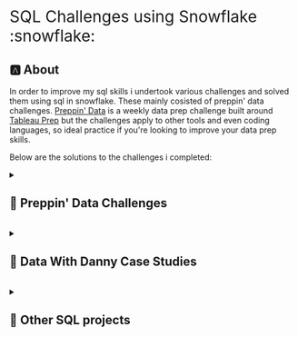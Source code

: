 <h1 style="font-weight:normal">
  SQL Challenges using Snowflake :snowflake:
</h1>

## :a: About 

In order to improve my sql skills i undertook various challenges and solved them using sql in snowflake. These mainly cosisted of preppin' data challenges. [Preppin' Data](https://preppindata.blogspot.com/) is a weekly data prep challenge built around [Tableau Prep](https://www.tableau.com/en-gb/products/prep) but the challenges apply to other tools and even coding languages, so ideal practice if you're looking to improve your data prep skills.

Below are the solutions to the challenges i completed: 

<a id="2023"></a><details>
  <summary><h2>📅&nbsp;Preppin' Data Challenges</h2></summary>

### 2023 &nbsp;&nbsp;&nbsp;&nbsp;&nbsp;&nbsp;&nbsp;&nbsp;&nbsp;&nbsp;&nbsp;&nbsp;&nbsp;&nbsp;&nbsp;&nbsp;&nbsp;&nbsp;&nbsp;&nbsp;<span title="Return to table of contents"><a href="#contents">⬆️</a></span>
|Week|Challenge&nbsp;&nbsp;&nbsp;&nbsp;&nbsp;&nbsp;&nbsp;&nbsp;&nbsp;&nbsp;&nbsp;&nbsp;&nbsp;&nbsp;&nbsp;&nbsp;&nbsp;&nbsp;&nbsp;&nbsp;&nbsp;&nbsp;&nbsp;&nbsp;&nbsp;&nbsp;&nbsp;&nbsp;&nbsp;&nbsp;&nbsp;&nbsp;&nbsp;&nbsp;&nbsp;&nbsp;&nbsp;&nbsp;&nbsp;&nbsp;&nbsp;&nbsp;&nbsp;&nbsp;&nbsp;&nbsp;&nbsp;&nbsp;&nbsp;&nbsp;&nbsp;|Descrip-<br>tion|My<br>Solution|<br>Techniques<br>Used|
|-:|:-----------------------------------------|:-:|:-:|:-:|
|1|The Data Source Bank|[📋](https://preppindata.blogspot.com/2023/01/2023-week-1-data-source-bank.html)|[✅](https://github.com/Shahbaz-Khan-7/SQL-Learning/blob/main/Preppin%20data%20week%201%20challenge)| 1. Splitting strings with SPLIT_PART 2. Case Statements 3. Converting strings to dates|
|2|International Bank Account Numbers|[📋](https://preppindata.blogspot.com/2023/01/2023-week-2-international-bank-account.html)|[✅](https://github.com/Shahbaz-Khan-7/SQL-Learning/blob/main/preppin%20data%20week%202%20challenge)| 1. Removing substrings with REPLACE() 2. Joining tables 3. Combining several columns|
|3|Targets for DSB|[📋](https://preppindata.blogspot.com/2023/01/2023-week-3-targets-for-dsb.html)|[✅](https://github.com/Shahbaz-Khan-7/SQL-Learning/blob/main/preppin%20data%20week%203%20challenge)| 1. Aggregating data and GROUP BY 2. Editing strings with REPLACE and converting them to integers (numerical values) 3. Common Table Expressions (CTEs) and multi-key joins|
|4|New Customers|[📋](https://preppindata.blogspot.com/2023/01/2023-week-4-new-customers.html)|[✅](https://github.com/Shahbaz-Khan-7/SQL-Learning/blob/main/preppin%20data%20week%204%20challenge)| 1. UNION and UNION ALL 2. PIVOT columns to rows 3. Using ROW_NUMBER() to remove duplicates|
|5|DSB Ranking|[📋](https://preppindata.blogspot.com/2023/02/2023-week-5-dsb-ranking.html)|[✅](https://github.com/Shahbaz-Khan-7/SQL-Learning/blob/main/preppin%20data%20week%205%20challenge)| 1. Date functions 2. Rank functions 3. Common Table Expressions (CTEs)|
|6|DSB Customer Ratings|[📋](https://preppindata.blogspot.com/2023/02/2023-week-6-dsb-customer-ratings.html)|[✅](https://github.com/Shahbaz-Khan-7/SQL-Learning/blob/main/preppin%20data%20week%206%20challenge)| 1. PIVOT and UNPIVOTs 2. Case Statements 3. Subqueries for Percentage Totals |
|7|Flagging Fraudulent Suspicions|[📋](https://preppindata.blogspot.com/2023/02/2023-week-7-flagging-fraudulent.html)|[✅](https://github.com/Shahbaz-Khan-7/SQL-Learning/blob/main/preppin%20data%20week%207%20challenge)| 1. LATERAL SPLIT_TO_TABLE 2. CONCAT columns and strings 3. Multiple Join clauses|
|8|Taking Stock|[📋](https://preppindata.blogspot.com/2023/02/2023-week-8-taking-stock.html)|[✅](https://github.com/Shahbaz-Khan-7/SQL-Learning/blob/main/preppin%20data%20week%208%20challenge)| 1. Convert numerical strings to numbers 2. Case statements 3. Filtering on ranks and window functions|
|9|Customer Bank Statements|[📋](https://preppindata.blogspot.com/2023/03/2023-week-9-customer-bank-statements.html)|[✅](https://github.com/Shahbaz-Khan-7/SQL-Learning/blob/main/preppin%20data%20week%209%20challenge)| 1. Common Table Expressions 2. Unions 3. Running Sums|
|10|TWhat's my balance on this day?|[📋](https://preppindata.blogspot.com/2023/03/2023-week-10-whats-my-balance-on-this.html)|[✅](https://github.com/Shahbaz-Khan-7/SQL-Learning/blob/main/preppin%20data%20week%2010%20challenge)| 1. Recursive Common Table Expressions 2. Data Scaffolding 3. Setting Variables|
|11|Which customers Are closest?|[📋](https://preppindata.blogspot.com/2023/03/2023-week-11-which-customers-are-closest.html)|[✅](https://github.com/Shahbaz-Khan-7/SQL-Learning/blob/main/preppin%20data%20week%2011%20challenge)| 1. Cross Joins 2. Math functions 3. Row Number Sorting|
|12|Regulatory Reporting Alignment|[📋](https://preppindata.blogspot.com/2023/03/2023-week-12-regulatory-reporting.html)|[✅](https://github.com/Shahbaz-Khan-7/SQL-Learning/blob/main/preppin%20data%20week%2012%20challenge)| 1. Fill in blank rows 2. Manipulating dates 3. Running aggregations|
</details>

<a id="Data With Danny"></a><details>
  <summary><h2>📅&nbsp;Data With Danny Case Studies</h2></summary>

### Data With Danny &nbsp;&nbsp;&nbsp;&nbsp;&nbsp;&nbsp;&nbsp;&nbsp;&nbsp;&nbsp;&nbsp;&nbsp;&nbsp;&nbsp;&nbsp;&nbsp;&nbsp;&nbsp;&nbsp;&nbsp;<span title="Return to table of contents"><a href="#contents">⬆️</a></span> 
|Case Study #|Case Study &nbsp;&nbsp;&nbsp;&nbsp;&nbsp;&nbsp;&nbsp;&nbsp;&nbsp;&nbsp;&nbsp;&nbsp;&nbsp;&nbsp;&nbsp;&nbsp;&nbsp;&nbsp;&nbsp;&nbsp;&nbsp;&nbsp;&nbsp;&nbsp;&nbsp;&nbsp;&nbsp;&nbsp;&nbsp;&nbsp;&nbsp;&nbsp;&nbsp;&nbsp;&nbsp;&nbsp;&nbsp;&nbsp;&nbsp;&nbsp;&nbsp;&nbsp;&nbsp;&nbsp;&nbsp;&nbsp;&nbsp;&nbsp;&nbsp;&nbsp;&nbsp;|Descrip-<br>tion|My<br>Solution|<br>Techniques<br>Used|
|-:|:-----------------------------------------|:-:|:-:|:-:|
|3|Foodie-Fi|[📋](https://8weeksqlchallenge.com/case-study-3/)|[✅](https://github.com/Shahbaz-Khan-7/SQL-Learning/blob/main/Foodie%20Fi)| 1. CTE's 2. Case Statements 3. Cross join|
|4|Data Bank|[📋](https://8weeksqlchallenge.com/case-study-4/)|[✅](https://github.com/Shahbaz-Khan-7/SQL-Learning/blob/main/Data%20bank)| 1. Aggregations 2. Joins 3. Order by/ Group by|
</details>

<a id="Summer of SQL"></a><details>
  <summary><h2>📅&nbsp;Other SQL projects</h2></summary>

### Summer of SQL &nbsp;&nbsp;&nbsp;&nbsp;&nbsp;&nbsp;&nbsp;&nbsp;&nbsp;&nbsp;&nbsp;&nbsp;&nbsp;&nbsp;&nbsp;&nbsp;&nbsp;&nbsp;&nbsp;&nbsp;<span title="Return to table of contents"><a href="#contents">⬆️</a></span> 
|#|Challenge&nbsp;&nbsp;&nbsp;&nbsp;&nbsp;&nbsp;&nbsp;&nbsp;&nbsp;&nbsp;&nbsp;&nbsp;&nbsp;&nbsp;&nbsp;&nbsp;&nbsp;&nbsp;&nbsp;&nbsp;&nbsp;&nbsp;&nbsp;&nbsp;&nbsp;&nbsp;&nbsp;&nbsp;&nbsp;&nbsp;&nbsp;&nbsp;&nbsp;&nbsp;&nbsp;&nbsp;&nbsp;&nbsp;&nbsp;&nbsp;&nbsp;&nbsp;&nbsp;&nbsp;&nbsp;&nbsp;&nbsp;&nbsp;&nbsp;&nbsp;&nbsp;|Descrip-<br>tion|My<br>Solution|<br>Techniques<br>Used|
|-:|:-----------------------------------------|:-:|:-:|:-:|
|1|Lego Creator|[📋](https://github.com/wjsutton/lego_analysis_challenge/tree/main)|[✅](https://github.com/Shahbaz-Khan-7/SQL-Learning/blob/main/Lego%20creator)| 1. Schema setup 2. ER diagrams 3. Primary and Foriegn Keys|
</details>
